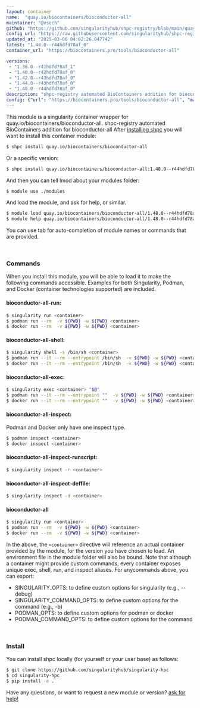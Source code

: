 ```yaml
---
layout: container
name:  "quay.io/biocontainers/bioconductor-all"
maintainer: "@vsoch"
github: "https://github.com/singularityhub/shpc-registry/blob/main/quay.io/biocontainers/bioconductor-all/container.yaml"
config_url: "https://raw.githubusercontent.com/singularityhub/shpc-registry/main/quay.io/biocontainers/bioconductor-all/container.yaml"
updated_at: "2025-03-06 04:02:26.047742"
latest: "1.48.0--r44hdfd78af_0"
container_url: "https://biocontainers.pro/tools/bioconductor-all"

versions:
 - "1.36.0--r41hdfd78af_1"
 - "1.40.0--r42hdfd78af_0"
 - "1.42.0--r43hdfd78af_0"
 - "1.44.0--r43hdfd78af_0"
 - "1.48.0--r44hdfd78af_0"
description: "shpc-registry automated BioContainers addition for bioconductor-all"
config: {"url": "https://biocontainers.pro/tools/bioconductor-all", "maintainer": "@vsoch", "description": "shpc-registry automated BioContainers addition for bioconductor-all", "latest": {"1.48.0--r44hdfd78af_0": "sha256:1cd930a21e1a0c2a1fc38eb5aa3d999814273670ae3e88a2d42ebd41b32f888a"}, "tags": {"1.36.0--r41hdfd78af_1": "sha256:e54f51e777e71d85e8477a906600ff3c12aedac42d7c3483632a7cc6102d8992", "1.40.0--r42hdfd78af_0": "sha256:f38ab64b3e5985ada6270bad422c657c177eccadc9838b58e2815def627b3c2a", "1.42.0--r43hdfd78af_0": "sha256:ac0fc046f38bf4ae9483b7014fe59474832fba6cc98b7f1f3287528657f91bb7", "1.44.0--r43hdfd78af_0": "sha256:e6db8ca4fb223b35c04ab339b3400703ae6ef61eb67425e5cc2e3ff2767e4d37", "1.48.0--r44hdfd78af_0": "sha256:1cd930a21e1a0c2a1fc38eb5aa3d999814273670ae3e88a2d42ebd41b32f888a"}, "docker": "quay.io/biocontainers/bioconductor-all"}
---
```


This module is a singularity container wrapper for quay.io/biocontainers/bioconductor-all.
shpc-registry automated BioContainers addition for bioconductor-all
After [installing shpc](#install) you will want to install this container module:


```bash
$ shpc install quay.io/biocontainers/bioconductor-all
```

Or a specific version:

```bash
$ shpc install quay.io/biocontainers/bioconductor-all:1.48.0--r44hdfd78af_0
```

And then you can tell lmod about your modules folder:

```bash
$ module use ./modules
```

And load the module, and ask for help, or similar.

```bash
$ module load quay.io/biocontainers/bioconductor-all/1.48.0--r44hdfd78af_0
$ module help quay.io/biocontainers/bioconductor-all/1.48.0--r44hdfd78af_0
```

You can use tab for auto-completion of module names or commands that are provided.

<br>

### Commands

When you install this module, you will be able to load it to make the following commands accessible.
Examples for both Singularity, Podman, and Docker (container technologies supported) are included.

#### bioconductor-all-run:

```bash
$ singularity run <container>
$ podman run --rm  -v ${PWD} -w ${PWD} <container>
$ docker run --rm  -v ${PWD} -w ${PWD} <container>
```

#### bioconductor-all-shell:

```bash
$ singularity shell -s /bin/sh <container>
$ podman run --it --rm --entrypoint /bin/sh  -v ${PWD} -w ${PWD} <container>
$ docker run --it --rm --entrypoint /bin/sh  -v ${PWD} -w ${PWD} <container>
```

#### bioconductor-all-exec:

```bash
$ singularity exec <container> "$@"
$ podman run --it --rm --entrypoint ""  -v ${PWD} -w ${PWD} <container> "$@"
$ docker run --it --rm --entrypoint ""  -v ${PWD} -w ${PWD} <container> "$@"
```

#### bioconductor-all-inspect:

Podman and Docker only have one inspect type.

```bash
$ podman inspect <container>
$ docker inspect <container>
```

#### bioconductor-all-inspect-runscript:

```bash
$ singularity inspect -r <container>
```

#### bioconductor-all-inspect-deffile:

```bash
$ singularity inspect -d <container>
```



#### bioconductor-all

```bash
$ singularity run <container>
$ podman run --rm  -v ${PWD} -w ${PWD} <container>
$ docker run --rm  -v ${PWD} -w ${PWD} <container>
```


In the above, the `<container>` directive will reference an actual container provided
by the module, for the version you have chosen to load. An environment file in the
module folder will also be bound. Note that although a container
might provide custom commands, every container exposes unique exec, shell, run, and
inspect aliases. For anycommands above, you can export:

 - SINGULARITY_OPTS: to define custom options for singularity (e.g., --debug)
 - SINGULARITY_COMMAND_OPTS: to define custom options for the command (e.g., -b)
 - PODMAN_OPTS: to define custom options for podman or docker
 - PODMAN_COMMAND_OPTS: to define custom options for the command

<br>

### Install

You can install shpc locally (for yourself or your user base) as follows:

```bash
$ git clone https://github.com/singularityhub/singularity-hpc
$ cd singularity-hpc
$ pip install -e .
```

Have any questions, or want to request a new module or version? [ask for help!](https://github.com/singularityhub/singularity-hpc/issues)